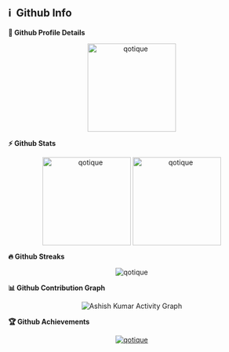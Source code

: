 

<h2>ℹ️ &nbsp;Github Info</h2>

  <summary><b>🔎 Github Profile Details</b></summary>
<p align="center"><img height="180em" src="https://github-profile-summary-cards.vercel.app/api/cards/profile-details?username=qotique&theme=github_dark" alt="qotique" align = "center"/></p>

  <summary><b>⚡ Github Stats</b></summary>
<p align="center"><img height="180em" src="https://github-readme-stats.vercel.app/api?username=qotique&hide_border=true&count_private=true&show_icons=true&theme=radical" alt="qotique" align = "center"/>
<img height="180em" src="https://github-readme-stats.vercel.app/api/top-langs?username=qotique&show_icons=true&locale=en&layout=compact&hide_border=true&theme=radical" alt="qotique" align = "center"/></p>

 <summary><b>🔥 Github Streaks</b></summary>
<p align="center"><img src="https://github-readme-streak-stats.herokuapp.com/?user=qotique&theme=black-ice&hide_border=true&stroke=0000&background=0D1117&ring=e05397&fire=e05397&currStreakLabel=e05397" alt="qotique" /></p>

<summary><b>📊 Github Contribution Graph</b></summary>
<p align="center"<a href="#"><img alt="Ashish Kumar Activity Graph" src="https://activity-graph.herokuapp.com/graph?username=qotique&bg_color=0D1117&color=e05397&line=e05397&point=FFFFFF&hide_border=true&" /></a></p>
<!-- </details>
<details>    -->
 <summary><b>🏆 Github Achievements</b></summary>
<p align="center"> <a href="https://github.com/snowwhite-boss"><img src="https://github-profile-trophy.vercel.app/?username=qotique&margin-w=5&theme=radical" alt="qotique" /></a> </p>

<br>
